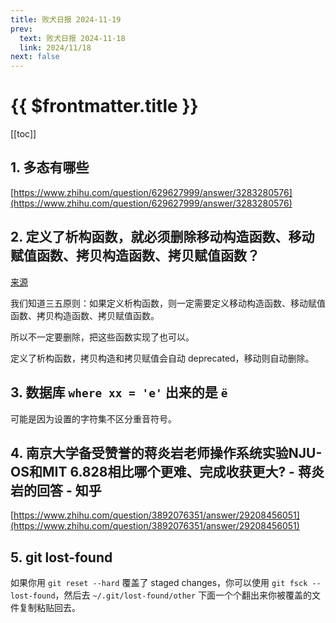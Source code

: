 ```yaml
---
title: 败犬日报 2024-11-19
prev:
  text: 败犬日报 2024-11-18
  link: 2024/11/18
next: false
---
```


# {{ $frontmatter.title }}

[[toc]]

## 1. 多态有哪些

[https://www.zhihu.com/question/629627999/answer/3283280576](https://www.zhihu.com/question/629627999/answer/3283280576)

## 2. 定义了析构函数，就必须删除移动构造函数、移动赋值函数、拷贝构造函数、拷贝赋值函数？

[来源](https://142857.red/book/cpp_lifetime/#_4)

我们知道三五原则：如果定义析构函数，则一定需要定义移动构造函数、移动赋值函数、拷贝构造函数、拷贝赋值函数。

所以不一定要删除，把这些函数实现了也可以。

定义了析构函数，拷贝构造和拷贝赋值会自动 deprecated，移动则自动删除。

## 3. 数据库 `where xx = 'е'` 出来的是 `ё`

可能是因为设置的字符集不区分重音符号。

## 4. 南京大学备受赞誉的蒋炎岩老师操作系统实验NJU-OS和MIT 6.828相比哪个更难、完成收获更大? - 蒋炎岩的回答 - 知乎

[https://www.zhihu.com/question/3892076351/answer/29208456051](https://www.zhihu.com/question/3892076351/answer/29208456051)

## 5. git lost-found

如果你用 `git reset --hard` 覆盖了 staged changes，你可以使用 `git fsck --lost-found`，然后去 `~/.git/lost-found/other` 下面一个个翻出来你被覆盖的文件复制粘贴回去。
